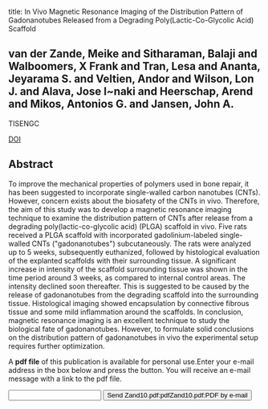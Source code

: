 title: In Vivo Magnetic Resonance Imaging of the Distribution Pattern of Gadonanotubes Released from a Degrading Poly(Lactic-Co-Glycolic Acid) Scaffold

## van der Zande, Meike and Sitharaman, Balaji and Walboomers, X Frank and Tran, Lesa and Ananta, Jeyarama S. and Veltien, Andor and Wilson, Lon J. and Alava, Jose I~naki and Heerschap, Arend and Mikos, Antonios G. and Jansen, John A.
TISENGC

<a href="https://doi.org/10.1089/ten.TEC.2010.0089">DOI</a>

## Abstract
To improve the mechanical properties of polymers used in bone repair, it has been suggested to incorporate single-walled carbon nanotubes (CNTs). However, concern exists about the biosafety of the CNTs in vivo. Therefore, the aim of this study was to develop a magnetic resonance imaging technique to examine the distribution pattern of CNTs after release from a degrading poly(lactic-co-glycolic acid) (PLGA) scaffold in vivo. Five rats received a PLGA scaffold with incorporated gadolinium-labeled single-walled CNTs ("gadonanotubes") subcutaneously. The rats were analyzed up to 5 weeks, subsequently euthanized, followed by histological evaluation of the explanted scaffolds with their surrounding tissue. A significant increase in intensity of the scaffold surrounding tissue was shown in the time period around 3 weeks, as compared to internal control areas. The intensity declined soon thereafter. This is suggested to be caused by the release of gadonanotubes from the degrading scaffold into the surrounding tissue. Histological imaging showed encapsulation by connective fibrous tissue and some mild inflammation around the scaffolds. In conclusion, magnetic resonance imaging is an excellent technique to study the biological fate of gadonanotubes. However, to formulate solid conclusions on the distribution pattern of gadonanotubes in vivo the experimental setup requires further optimization.

A <b>pdf file</b> of this publication is available for personal use.Enter your e-mail address in the box below and press the button. You will receive an e-mail message with a link to the pdf file.
<form action="sender.php">  <input type="text" name="email">  <input type="submit" value="Send Zand10.pdf:pdfZand10.pdf:PDF by e-mail"></form>